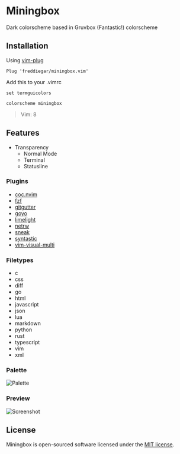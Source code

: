 # Miningbox

Dark colorscheme based in Gruvbox (Fantastic!) colorscheme

## Installation

Using [vim-plug](https://github.com/junegunn/vim-plug)

```vim
Plug 'freddiegar/miningbox.vim'
```

Add this to your .vimrc

```vim
set termguicolors

colorscheme miningbox
```
> Vim: 8

## Features

- Transparency
    - Normal Mode
    - Terminal
    - Statusline

### Plugins

- [coc.nvim](https://github.com/neoclide/coc.nvim/)
- [fzf](https://github.com/junegunn/fzf.vim)
- [gitgutter](https://github.com/airblade/vim-gitgutter)
- [goyo](https://github.com/junegunn/goyo.vim)
- [limelight](https://github.com/junegunn/limelight.vim)
- [netrw](https://www.vim.org/scripts/script.php?script_id=1075)
- [sneak](https://github.com/justinmk/vim-sneak)
- [syntastic](https://github.com/vim-syntastic/syntastic)
- [vim-visual-multi](https://github.com/mg979/vim-visual-multi)

### Filetypes

- c
- css
- diff
- go
- html
- javascript
- json
- lua
- markdown
- python
- rust
- typescript
- vim
- xml

### Palette

![Palette](https://raw.githubusercontent.com/wiki/freddiegar/miningbox.vim/images/palette.png)

### Preview

![Screenshot](https://raw.githubusercontent.com/wiki/freddiegar/miningbox.vim/images/screenshot.png)

## License

Miningbox is open-sourced software licensed under the [MIT license](https://opensource.org/licenses/MIT).
